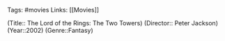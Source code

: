 Tags: #movies 
Links: [[Movies]]

(Title:: The Lord of the Rings: The Two Towers)
(Director:: Peter Jackson)
(Year::2002)
(Genre::Fantasy)










